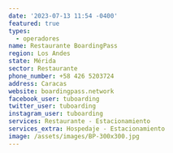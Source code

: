 ```yaml
---
date: '2023-07-13 11:54 -0400'
featured: true
types:
  - operadores
name: Restaurante BoardingPass
region: Los Andes
state: Mérida
sector: Restaurante
phone_number: +58 426 5203724
address: Caracas
website: boardingpass.network
facebook_user: tuboarding
twitter_user: tuboarding
instagram_user: tuboarding
services: Restaurante - Estacionamiento
services_extra: Hospedaje - Estacionamiento
image: /assets/images/BP-300x300.jpg
---
```

